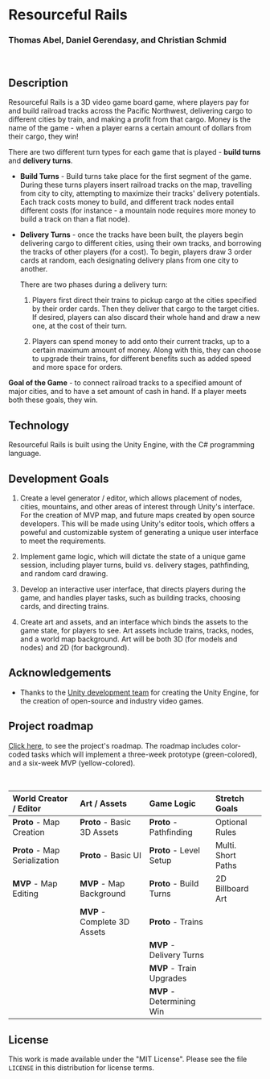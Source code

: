 # Resourceful Rails

### Thomas Abel, Daniel Gerendasy, and Christian Schmid
<br>

## Description

Resourceful Rails is a 3D video game board game, where players pay for and build railroad tracks across the Pacific Northwest, delivering cargo to different cities by train, and making a profit from that cargo. Money is the name of the game - when a player earns a certain amount of dollars from their cargo, they win!

There are two different turn types for each game that is played - **build turns** and **delivery turns**.

- **Build Turns** - Build turns take place for the first segment of the game. During these turns players insert railroad tracks on the map, travelling from city to city, attempting to maximize their tracks' delivery potentials. Each track costs money to build, and different track nodes entail different costs (for instance - a mountain node requires more money to build a track on than a flat node).

- **Delivery Turns** - once the tracks have been built, the players begin delivering cargo to different cities, using their own tracks, and borrowing the tracks of other players (for a cost). To begin, players draw 3 order cards at random, each designating delivery plans from one city to another.

    There are two phases during a delivery turn:

    1. Players first direct their trains to pickup cargo at the cities specified by their order cards. Then they deliver that cargo to the target cities. If desired, players can also discard their whole hand and draw a new one, at the cost of their turn.

    2. Players can spend money to add onto their current tracks, up to a certain maximum amount of money. Along with this, they can choose to upgrade their trains, for different benefits such as added speed and more space for orders.

**Goal of the Game** - to connect railroad tracks to a specified amount of major cities, and to have a set amount of cash in hand. If a player meets both these goals, they win.


## Technology

Resourceful Rails is built using the Unity Engine, with the C# programming language. 


## Development Goals

1. Create a level generator / editor, which allows placement of nodes, cities, mountains, and other areas of interest through Unity's interface. For the creation of MVP map, and future maps created by open source developers. This will be made using Unity's editor tools, which offers a poweful and customizable system of generating a unique user interface to meet the requirements.

2. Implement game logic, which will dictate the state of a unique game session, including player turns, build vs. delivery stages, pathfinding, and random card drawing.

3. Develop an interactive user interface, that directs players during the game, and handles player tasks, such as building tracks, choosing cards, and directing trains. 

4. Create art and assets, and an interface which binds the assets to the game state, for players to see. Art assets include trains, tracks, nodes, and a world map background. Art will be both 3D (for models and nodes) and 2D (for background).


## Acknowledgements

- Thanks to the [Unity development team](https://unity.com/) for creating the Unity Engine, for the creation of open-source and industry video games.


## Project roadmap

[Click here](https://trello.com/b/gVsj6pIm), to see the project's roadmap. The roadmap includes color-coded tasks which will implement a three-week prototype (green-colored), and a six-week MVP (yellow-colored).

<br>

| World Creator / Editor        | Art / Assets                   | Game Logic                  | Stretch Goals      |
| :---                          | :---                           | :---                        | :---               |
| **Proto** - Map Creation      | **Proto** - Basic 3D Assets    | **Proto** - Pathfinding     | Optional Rules     |
| **Proto** - Map Serialization | **Proto** - Basic UI           | **Proto** - Level Setup     | Multi. Short Paths |
| **MVP**   - Map Editing       | **MVP**   - Map Background     | **Proto** - Build Turns     | 2D Billboard Art   | 
|                               | **MVP**   - Complete 3D Assets | **Proto** - Trains          |                    ||                               | **MVP**   - Complete UI        | **MVP**   - Order Cards     |                    |
|                               |                                | **MVP**   - Delivery Turns  |                    |
|                               |                                | **MVP**   - Train Upgrades  |                    |
|                               |                                | **MVP**   - Determining Win |                    |

## License

This work is made available under the "MIT License". Please
see the file `LICENSE` in this distribution for license
terms.